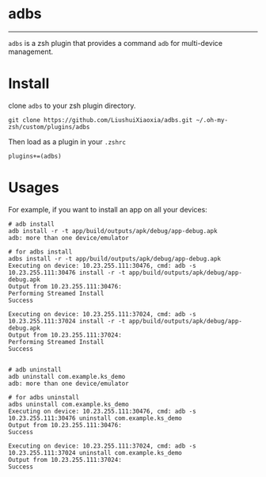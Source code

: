 # adbs

---

`adbs` is a zsh plugin that provides a command `adb` for multi-device management.

# Install

clone `adbs` to your zsh plugin directory.

```
git clone https://github.com/LiushuiXiaoxia/adbs.git ~/.oh-my-zsh/custom/plugins/adbs
```

Then load as a plugin in your `.zshrc`

```
plugins+=(adbs)
```


# Usages

For example, if you want to install an app on all your devices:

```shell
# adb install
adb install -r -t app/build/outputs/apk/debug/app-debug.apk
adb: more than one device/emulator

# for adbs install
adbs install -r -t app/build/outputs/apk/debug/app-debug.apk
Executing on device: 10.23.255.111:30476, cmd: adb -s 10.23.255.111:30476 install -r -t app/build/outputs/apk/debug/app-debug.apk
Output from 10.23.255.111:30476:
Performing Streamed Install
Success

Executing on device: 10.23.255.111:37024, cmd: adb -s 10.23.255.111:37024 install -r -t app/build/outputs/apk/debug/app-debug.apk
Output from 10.23.255.111:37024:
Performing Streamed Install
Success


# adb uninstall
adb uninstall com.example.ks_demo
adb: more than one device/emulator

# for adbs uninstall
adbs uninstall com.example.ks_demo
Executing on device: 10.23.255.111:30476, cmd: adb -s 10.23.255.111:30476 uninstall com.example.ks_demo
Output from 10.23.255.111:30476:
Success

Executing on device: 10.23.255.111:37024, cmd: adb -s 10.23.255.111:37024 uninstall com.example.ks_demo
Output from 10.23.255.111:37024:
Success
```